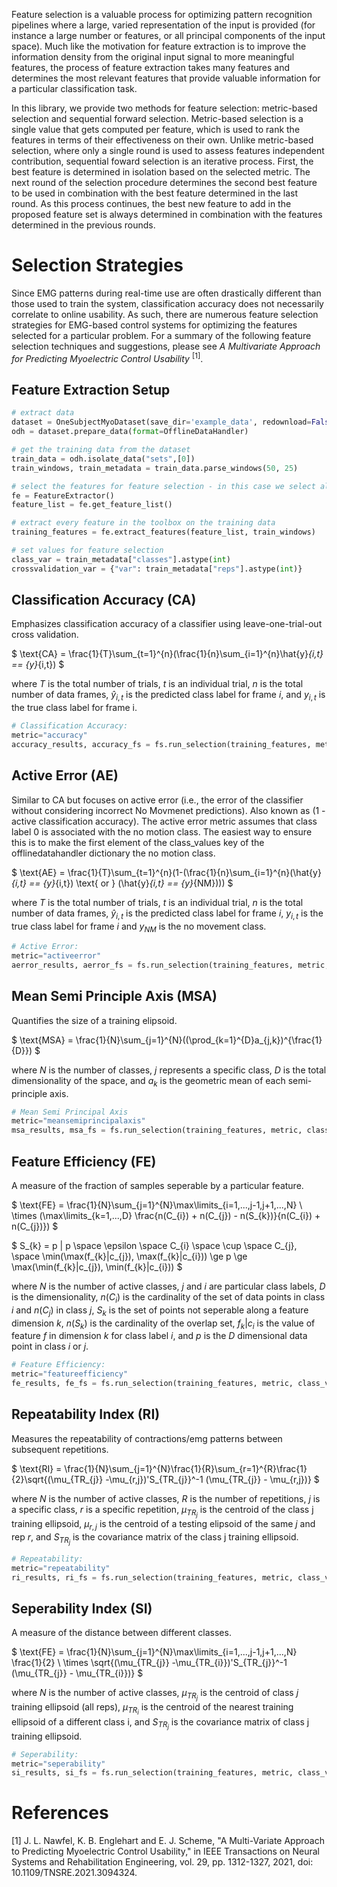 Feature selection is a valuable process for optimizing pattern recognition pipelines where a large, varied representation of the input is provided (for instance a large number or features, or all principal components of the input space). Much like the motivation for feature extraction is to improve the information density from the original input signal to more meaningful features, the process of feature extraction takes many features and determines the most relevant features that provide valuable information for a particular classification task. 

In this library, we provide two methods for feature selection: metric-based selection and sequential forward selection. Metric-based selection is a single value that gets computed per feature, which is used to rank the features in terms of their effectiveness on their own. Unlike metric-based selection, where only a single round is used to assess features independent contribution, sequential foward selection is an iterative process. First, the best feature is determined in isolation based on the selected metric. The next round of the selection procedure determines the second best feature to be used in combination with the best feature determined in the last round. As this process continues, the best new feature to add in the proposed feature set is always determined in combination with the features determined in the previous rounds.

# Selection Strategies
Since EMG patterns during real-time use are often drastically different than those used to train the system, classification accuracy does not necessarily correlate to online usability. As such, there are numerous feature selection strategies for EMG-based control systems for optimizing the features selected for a particular problem. For a summary of the following feature selection techniques and suggestions, please see *A Multivariate Approach for Predicting Myoelectric Control Usability* <sup>[1]</sup>.

## Feature Extraction Setup
```python
# extract data
dataset = OneSubjectMyoDataset(save_dir='example_data', redownload=False)
odh = dataset.prepare_data(format=OfflineDataHandler)

# get the training data from the dataset
train_data = odh.isolate_data("sets",[0])
train_windows, train_metadata = train_data.parse_windows(50, 25)

# select the features for feature selection - in this case we select all of them
fe = FeatureExtractor()
feature_list = fe.get_feature_list()

# extract every feature in the toolbox on the training data
training_features = fe.extract_features(feature_list, train_windows)

# set values for feature selection
class_var = train_metadata["classes"].astype(int)
crossvalidation_var = {"var": train_metadata["reps"].astype(int)}
```

## **Classification Accuracy (CA)**
Emphasizes classification accuracy of a classifier using leave-one-trial-out cross validation.

$
\text{CA} = \frac{1}{T}\sum_{t=1}^{n}(\frac{1}{n}\sum_{i=1}^{n}\hat{y}_{i,t} == {y}_{i,t})
$

where $T$ is the total number of trials, $t$ is an individual trial, $n$ is the total number of data frames, $\hat{y}_{i,t}$ is the predicted class label for frame $i$, and $y_{i,t}$ is the true class label for frame i.

```Python
# Classification Accuracy:
metric="accuracy"
accuracy_results, accuracy_fs = fs.run_selection(training_features, metric, class_var, crossvalidation_var)
```

## **Active Error (AE)**
Similar to CA but focuses on active error (i.e., the error of the classifier without considering incorrect No Movmenet predictions). Also known as (1 - active classification accuracy). The active error metric assumes that class label 0 is associated with the no motion class. The easiest way to ensure this is to make the first element of the class_values key of the offlinedatahandler dictionary the no motion class.

$
\text{AE} = \frac{1}{T}\sum_{t=1}^{n}(1-(\frac{1}{n}\sum_{i=1}^{n}(\hat{y}_{i,t} == {y}_{i,t}) \text{ or } (\hat{y}_{i,t} == {y}_{NM})))
$

where $T$ is the total number of trials, $t$ is an individual trial, $n$ is the total number of data frames, $\hat{y}_{i,t}$ is the predicted class label for frame $i$, $y_{i,t}$ is the true class label for frame $i$ and $y_{NM}$ is the no movement class.

```Python
# Active Error:
metric="activeerror"
aerror_results, aerror_fs = fs.run_selection(training_features, metric, class_var, crossvalidation_var)
```

## **Mean Semi Principle Axis (MSA)**
Quantifies the size of a training elipsoid.

$
\text{MSA} = \frac{1}{N}\sum_{j=1}^{N}((\prod_{k=1}^{D}a_{j,k})^{\frac{1}{D}})
$

where $N$ is the number of classes, $j$ represents a specific class, $D$ is the total dimensionality of the space, and $a_{k}$ is the geometric mean of each semi-principle axis.

```Python
# Mean Semi Principal Axis
metric="meansemiprincipalaxis"
msa_results, msa_fs = fs.run_selection(training_features, metric, class_var, crossvalidation_var)
```

## **Feature Efficiency (FE)**
A measure of the fraction of samples seperable by a particular feature.

$
\text{FE} = \frac{1}{N}\sum_{j=1}^{N}\max\limits_{i=1,...,j-1,j+1,...,N} \\ \times (\max\limits_{k=1,...,D} \frac{n(C_{i}) + n(C_{j}) - n(S_{k})}{n(C_{i}) + n(C_{j})})
$

$
S_{k} = p | p \space \epsilon \space C_{i} \space \cup \space C_{j}, \space \min(\max(f_{k}|c_{j}), \max(f_{k}|c_{i})) \ge p \ge \max(\min(f_{k}|c_{j}), \min(f_{k}|c_{i}))
$

where $N$ is the number of active classes, $j$ and $i$ are particular class labels, $D$ is the dimensionality, $n(C_{i})$ is the cardinality of the set of data points in class $i$ and $n(C_{j})$ in class $j$, $S_{k}$ is the set of points not seperable along a feature dimension $k$, $n(S_{k})$ is the cardinality of the overlap set, $f_{k}|c_{i}$ is the value of feature $f$ in dimension $k$ for class label $i$, and $p$ is the $D$ dimensional data point in class $i$ or $j$.

```Python
# Feature Efficiency:
metric="featureefficiency"
fe_results, fe_fs = fs.run_selection(training_features, metric, class_var, crossvalidation_var)
```

## **Repeatability Index (RI)**
Measures the repeatability of contractions/emg patterns between subsequent repetitions.

$
\text{RI} = \frac{1}{N}\sum_{j=1}^{N}\frac{1}{R}\sum_{r=1}^{R}\frac{1}{2}\sqrt{(\mu_{TR_{j}} -\mu_{r,j})'S_{TR_{j}}^-1 (\mu_{TR_{j}} - \mu_{r,j})}
$

where $N$ is the number of active classes, $R$ is the number of repetitions, $j$ is a specific class, $r$ is a specific repetition, $\mu_{TR_{j}}$ is the centroid of the class j training ellipsoid, $\mu_{r,j}$ is the centroid of a testing elipsoid of the same $j$ and rep $r$, and $S_{TR_{j}}$ is the covariance matrix of the class j training ellipsoid.

```Python
# Repeatability:
metric="repeatability"
ri_results, ri_fs = fs.run_selection(training_features, metric, class_var, crossvalidation_var)
```

## **Seperability Index (SI)**
A measure of the distance between different classes.

$
\text{FE} = \frac{1}{N}\sum_{j=1}^{N}\max\limits_{i=1,...,j-1,j+1,...,N} \frac{1}{2} \\ \times \sqrt{(\mu_{TR_{j}} -\mu_{TR_{i}})'S_{TR_{j}}^-1 (\mu_{TR_{j}} - \mu_{TR_{i}})}
$

where $N$ is the number of active classes, $\mu_{TR_{j}}$ is the centroid of class $j$ training ellipsoid (all reps), $\mu_{TR_{i}}$ is the centroid of the nearest training ellipsoid of a different class i, and $S_{TR_{j}}$ is the covariance matrix of class j training ellipsoid.

```Python
# Seperability:
metric="seperability"
si_results, si_fs = fs.run_selection(training_features, metric, class_var, crossvalidation_var)
```

# References
<a id="1">[1]</a> 
J. L. Nawfel, K. B. Englehart and E. J. Scheme, "A Multi-Variate Approach to Predicting Myoelectric Control Usability," in IEEE Transactions on Neural Systems and Rehabilitation Engineering, vol. 29, pp. 1312-1327, 2021, doi: 10.1109/TNSRE.2021.3094324.